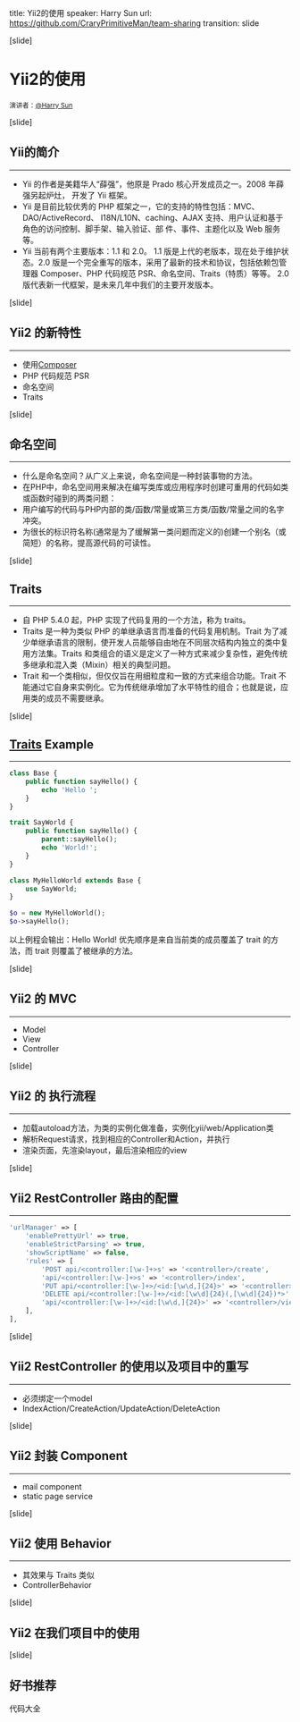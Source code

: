 title: Yii2的使用
speaker: Harry Sun
url: https://github.com/CraryPrimitiveMan/team-sharing
transition: slide

[slide]

# Yii2的使用
<small>演讲者：[@Harry Sun](https://github.com/CraryPrimitiveMan)</small>

[slide]

## Yii的简介
----
* Yii 的作者是美籍华人“薛强”，他原是 Prado 核心开发成员之一。2008 年薛强另起炉灶，
开发了 Yii 框架。
* Yii 是目前比较优秀的 PHP 框架之一，它的支持的特性包括：MVC、DAO/ActiveRecord、
I18N/L10N、caching、AJAX 支持、用户认证和基于角色的访问控制、脚手架、输入验证、部
件、事件、主题化以及 Web 服务等。
* Yii 当前有两个主要版本：1.1 和 2.0。 1.1 版是上代的老版本，现在处于维护状态。2.0 版是一个完全重写的版本，采用了最新的技术和协议，包括依赖包管理器 Composer、PHP 代码规范 PSR、命名空间、Traits（特质）等等。 2.0 版代表新一代框架，是未来几年中我们的主要开发版本。

[slide]

## Yii2 的新特性
----
* 使用[Composer](http://www.phpcomposer.com/)
* PHP 代码规范 PSR
* 命名空间
* Traits

[slide]

## 命名空间
----
* 什么是命名空间？从广义上来说，命名空间是一种封装事物的方法。
* 在PHP中，命名空间用来解决在编写类库或应用程序时创建可重用的代码如类或函数时碰到的两类问题：
 * 用户编写的代码与PHP内部的类/函数/常量或第三方类/函数/常量之间的名字冲突。
 * 为很长的标识符名称(通常是为了缓解第一类问题而定义的)创建一个别名（或简短）的名称，提高源代码的可读性。

[slide]

## Traits
----
* 自 PHP 5.4.0 起，PHP 实现了代码复用的一个方法，称为 traits。
* Traits 是一种为类似 PHP 的单继承语言而准备的代码复用机制。Trait 为了减少单继承语言的限制，使开发人员能够自由地在不同层次结构内独立的类中复用方法集。Traits 和类组合的语义是定义了一种方式来减少复杂性，避免传统多继承和混入类（Mixin）相关的典型问题。
* Trait 和一个类相似，但仅仅旨在用细粒度和一致的方式来组合功能。Trait 不能通过它自身来实例化。它为传统继承增加了水平特性的组合；也就是说，应用类的成员不需要继承。

[slide]

## [Traits](http://www.cnblogs.com/CraryPrimitiveMan/p/4162738.html) Example
----
```php
class Base {
    public function sayHello() {
        echo 'Hello ';
    }
}

trait SayWorld {
    public function sayHello() {
        parent::sayHello();
        echo 'World!';
    }
}

class MyHelloWorld extends Base {
    use SayWorld;
}

$o = new MyHelloWorld();
$o->sayHello();
```
以上例程会输出：Hello World!
优先顺序是来自当前类的成员覆盖了 trait 的方法，而 trait 则覆盖了被继承的方法。

[slide]

## Yii2 的 MVC
----
* Model
* View
* Controller

[slide]

## Yii2 的 执行流程
----
* 加载autoload方法，为类的实例化做准备，实例化yii/web/Application类
* 解析Request请求，找到相应的Controller和Action，并执行
* 渲染页面，先渲染layout，最后渲染相应的view

[slide]

## Yii2 RestController 路由的配置
----
```php
'urlManager' => [
    'enablePrettyUrl' => true,
    'enableStrictParsing' => true,
    'showScriptName' => false,
    'rules' => [
        'POST api/<controller:[\w-]+>s' => '<controller>/create',
        'api/<controller:[\w-]+>s' => '<controller>/index',
        'PUT api/<controller:[\w-]+>/<id:[\w\d,]{24}>' => '<controller>/update',
        'DELETE api/<controller:[\w-]+>/<id:[\w\d]{24}(,[\w\d]{24})*>' => '<controller>/delete',
        'api/<controller:[\w-]+>/<id:[\w\d,]{24}>' => '<controller>/view'
    ],
],
```

[slide]

## Yii2 RestController 的使用以及项目中的重写
----

* 必须绑定一个model
* IndexAction/CreateAction/UpdateAction/DeleteAction

[slide]


## Yii2 封装 Component
----

* mail component
* static page service

[slide]


## Yii2 使用 Behavior
----

* 其效果与 Traits 类似
* ControllerBehavior

[slide]

## Yii2 在我们项目中的使用

[slide]

## 好书推荐

代码大全
